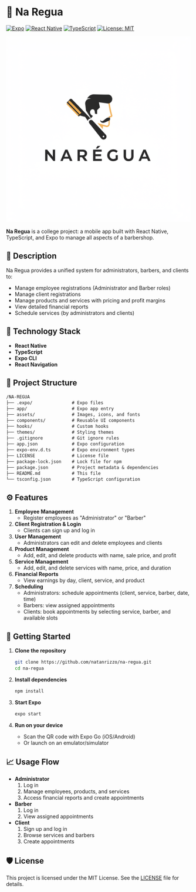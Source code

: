 # 💈 Na Regua

[![Expo](https://img.shields.io/badge/Expo-✓-lightblue)](https://expo.dev)
[![React Native](https://img.shields.io/badge/React%20Native-✓-blue)](https://reactnative.dev)
[![TypeScript](https://img.shields.io/badge/TypeScript-✓-blue)](https://www.typescriptlang.org)
[![License: MIT](https://img.shields.io/badge/License-MIT-yellow.svg)](./LICENSE)

![Logo](docs/appLogo.png)

**Na Regua** is a college project: a mobile app built with React Native, TypeScript, and Expo to manage all aspects of a barbershop.

## 📝 Description

Na Regua provides a unified system for administrators, barbers, and clients to:
- Manage employee registrations (Administrator and Barber roles)  
- Manage client registrations  
- Manage products and services with pricing and profit margins  
- View detailed financial reports  
- Schedule services (by administrators and clients)  

## 🚀 Technology Stack

- **React Native**  
- **TypeScript**  
- **Expo CLI**  
- **React Navigation**

## 📂 Project Structure

```
/NA-REGUA
├── .expo/               # Expo files
├── app/                 # Expo app entry
├── assets/              # Images, icons, and fonts
├── components/          # Reusable UI components
├── hooks/               # Custom hooks
├── themes/              # Styling themes
├── .gitignore           # Git ignore rules
├── app.json             # Expo configuration
├── expo-env.d.ts        # Expo environment types
├── LICENSE              # License file
├── package-lock.json    # Lock file for npm
├── package.json         # Project metadata & dependencies
├── README.md            # This file
└── tsconfig.json        # TypeScript configuration
```

## ⚙️ Features

1. **Employee Management**  
   - Register employees as "Administrator" or "Barber"  
2. **Client Registration & Login**  
   - Clients can sign up and log in  
3. **User Management**  
   - Administrators can edit and delete employees and clients  
4. **Product Management**  
   - Add, edit, and delete products with name, sale price, and profit  
5. **Service Management**  
   - Add, edit, and delete services with name, price, and duration  
6. **Financial Reports**  
   - View earnings by day, client, service, and product  
7. **Scheduling**  
   - Administrators: schedule appointments (client, service, barber, date, time)  
   - Barbers: view assigned appointments  
   - Clients: book appointments by selecting service, barber, and available slots  

## 🚀 Getting Started

1. **Clone the repository**  
   ```bash
   git clone https://github.com/natanrizzo/na-regua.git
   cd na-regua
   ```

2. **Install dependencies**  
   ```bash
   npm install
   ```

3. **Start Expo**  
   ```bash
   expo start
   ```

4. **Run on your device**  
   - Scan the QR code with Expo Go (iOS/Android)  
   - Or launch on an emulator/simulator  

## 📈 Usage Flow

- **Administrator**  
  1. Log in  
  2. Manage employees, products, and services  
  3. Access financial reports and create appointments  
- **Barber**  
  1. Log in  
  2. View assigned appointments  
- **Client**  
   1. Sign up and log in  
   2. Browse services and barbers  
   3. Create appointments  


## 🛡️ License

This project is licensed under the MIT License. See the [LICENSE](LICENSE) file for details.

